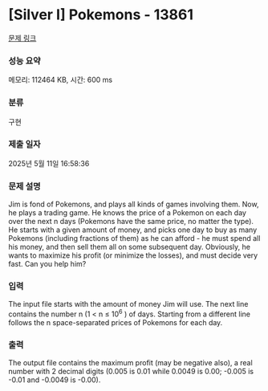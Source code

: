 # [Silver I] Pokemons - 13861 

[문제 링크](https://www.acmicpc.net/problem/13861) 

### 성능 요약

메모리: 112464 KB, 시간: 600 ms

### 분류

구현

### 제출 일자

2025년 5월 11일 16:58:36

### 문제 설명

<p>Jim is fond of Pokemons, and plays all kinds of games involving them. Now, he plays a trading game. He knows the price of a Pokemon on each day over the next n days (Pokemons have the same price, no matter the type). He starts with a given amount of money, and picks one day to buy as many Pokemons (including fractions of them) as he can afford - he must spend all his money, and then sell them all on some subsequent day. Obviously, he wants to maximize his profit (or minimize the losses), and must decide very fast. Can you help him?</p>

### 입력 

 <p>The input file starts with the amount of money Jim will use. The next line contains the number n (1 < n ≤ 10<sup>6</sup> ) of days. Starting from a different line follows the n space-separated prices of Pokemons for each day. </p>

### 출력 

 <p>The output file contains the maximum profit (may be negative also), a real number with 2 decimal digits (0.005 is 0.01 while 0.0049 is 0.00; -0.005 is -0.01 and -0.0049 is -0.00).</p>

